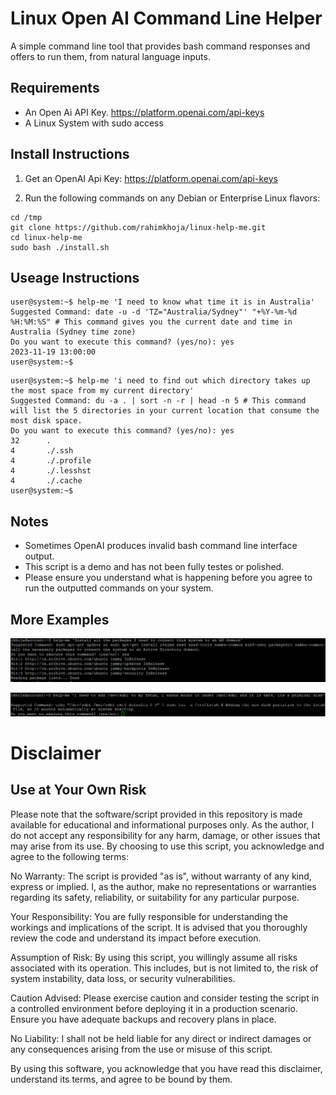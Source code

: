 # Linux Open AI Command Line Helper
A simple command line tool that provides bash command responses and offers to run them, from natural language inputs.

## Requirements

 - An Open Ai API Key. https://platform.openai.com/api-keys
 - A Linux System with sudo access 

## Install Instructions

1. Get an OpenAI Api Key: https://platform.openai.com/api-keys

2. Run the following commands on any Debian or Enterprise Linux flavors:

```
cd /tmp
git clone https://github.com/rahimkhoja/linux-help-me.git
cd linux-help-me
sudo bash ./install.sh
```

## Useage Instructions

```
user@system:~$ help-me 'I need to know what time it is in Australia'
Suggested Command: date -u -d 'TZ="Australia/Sydney"' "+%Y-%m-%d %H:%M:%S" # This command gives you the current date and time in Australia (Sydney time zone)
Do you want to execute this command? (yes/no): yes
2023-11-19 13:00:00
user@system:~$
```

```
user@system:~$ help-me 'i need to find out which directory takes up the most space from my current directory'
Suggested Command: du -a . | sort -n -r | head -n 5 # This command will list the 5 directories in your current location that consume the most disk space.
Do you want to execute this command? (yes/no): yes
32      .
4       ./.ssh
4       ./.profile
4       ./.lesshst
4       ./.cache
user@system:~$
```

## Notes

 - Sometimes OpenAI produces invalid bash command line interface output.
 - This script is a demo and has not been fully testes or polished.
 - Please ensure you understand what is happening before you agree to run the outputted commands on your system.

## More Examples

![Installing Packages in English](/images/linux-help-me-1.png)

![Create a fstab entry in Natural Language](/images/linux-help-me-2.png)

# Disclaimer
## Use at Your Own Risk

Please note that the software/script provided in this repository is made available for educational and informational purposes only. As the author, I do not accept any responsibility for any harm, damage, or other issues that may arise from its use. By choosing to use this script, you acknowledge and agree to the following terms:

No Warranty: The script is provided "as is", without warranty of any kind, express or implied. I, as the author, make no representations or warranties regarding its safety, reliability, or suitability for any particular purpose.

Your Responsibility: You are fully responsible for understanding the workings and implications of the script. It is advised that you thoroughly review the code and understand its impact before execution.

Assumption of Risk: By using this script, you willingly assume all risks associated with its operation. This includes, but is not limited to, the risk of system instability, data loss, or security vulnerabilities.

Caution Advised: Please exercise caution and consider testing the script in a controlled environment before deploying it in a production scenario. Ensure you have adequate backups and recovery plans in place.

No Liability: I shall not be held liable for any direct or indirect damages or any consequences arising from the use or misuse of this script.

By using this software, you acknowledge that you have read this disclaimer, understand its terms, and agree to be bound by them. 
